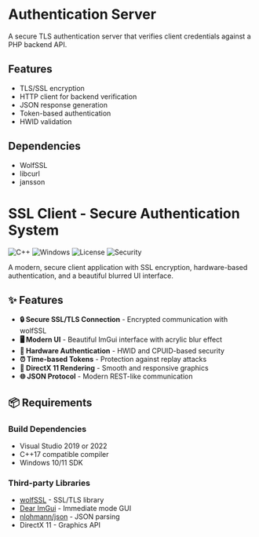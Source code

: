# Authentication Server

A secure TLS authentication server that verifies client credentials against a PHP backend API.

## Features

- TLS/SSL encryption
- HTTP client for backend verification
- JSON response generation
- Token-based authentication
- HWID validation

## Dependencies

- WolfSSL
- libcurl
- jansson



# SSL Client - Secure Authentication System

![C++](https://img.shields.io/badge/C++-17-blue.svg)
![Windows](https://img.shields.io/badge/Platform-Windows-0078d7.svg)
![License](https://img.shields.io/badge/License-MIT-green.svg)
![Security](https://img.shields.io/badge/Security-Hardened-red.svg)

A modern, secure client application with SSL encryption, hardware-based authentication, and a beautiful blurred UI interface.

## ✨ Features

- **🔒 Secure SSL/TLS Connection** - Encrypted communication with wolfSSL
- **🖥️ Modern UI** - Beautiful ImGui interface with acrylic blur effect
- **🔐 Hardware Authentication** - HWID and CPUID-based security
- **⏰ Time-based Tokens** - Protection against replay attacks
- **🎨 DirectX 11 Rendering** - Smooth and responsive graphics
- **🌐 JSON Protocol** - Modern REST-like communication

## 📦 Requirements

### Build Dependencies
- Visual Studio 2019 or 2022
- C++17 compatible compiler
- Windows 10/11 SDK

### Third-party Libraries
- [wolfSSL](https://www.wolfssl.com/) - SSL/TLS library
- [Dear ImGui](https://github.com/ocornut/imgui) - Immediate mode GUI
- [nlohmann/json](https://github.com/nlohmann/json) - JSON parsing
- DirectX 11 - Graphics API
